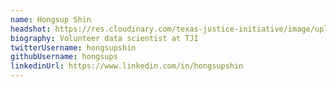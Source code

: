 ```yaml
---
name: Hongsup Shin
headshot: https://res.cloudinary.com/texas-justice-initiative/image/upload/v1583374725/hongsup-shin_hmegrv.jpg
biography: Volunteer data scientist at TJI
twitterUsername: hongsupshin
githubUsername: hongsups
linkedinUrl: https://www.linkedin.com/in/hongsupshin
---
```

